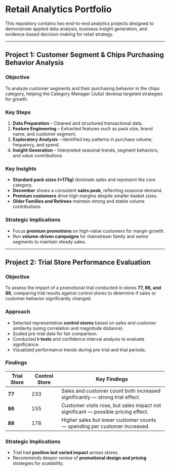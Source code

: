 # Retail Analytics Portfolio

This repository contains two end-to-end analytics projects designed to demonstrate applied data analysis, business insight generation, and evidence-based decision-making for retail strategy.

---

## Project 1: Customer Segment & Chips Purchasing Behavior Analysis

### Objective

To analyze customer segments and their purchasing behavior in the chips category, helping the Category Manager (Julia) develop targeted strategies for growth.

### Key Steps

1. **Data Preparation** – Cleaned and structured transactional data.
2. **Feature Engineering** – Extracted features such as pack size, brand name, and customer segment.
3. **Exploratory Analysis** – Identified key patterns in purchase volume, frequency, and spend.
4. **Insight Generation** – Interpreted seasonal trends, segment behaviors, and value contributions.

### Key Insights

* **Standard pack sizes (≈175g)** dominate sales and represent the core category.
* **December** shows a consistent **sales peak**, reflecting seasonal demand.
* **Premium customers** drive high margins despite smaller basket sizes.
* **Older Families and Retirees** maintain strong and stable volume contributions.

### Strategic Implications

* Focus **premium promotions** on high-value customers for margin growth.
* Run **volume-driven campaigns** for mainstream family and senior segments to maintain steady sales.

---

## Project 2: Trial Store Performance Evaluation

### Objective

To assess the impact of a promotional trial conducted in stores **77, 86, and 88**, comparing trial results against control stores to determine if sales or customer behavior significantly changed.

### Approach

* Selected representative **control stores** based on sales and customer similarity (using correlation and magnitude distance).
* Scaled pre-trial data for fair comparison.
* Conducted **t-tests** and confidence interval analysis to evaluate significance.
* Visualized performance trends during pre-trial and trial periods.

### Findings

| Trial Store | Control Store | Key Findings                                                                      |
| ----------- | ------------- | --------------------------------------------------------------------------------- |
| **77**      | 233           | Sales and customer count both increased significantly — strong trial effect.      |
| **86**      | 155           | Customer visits rose, but sales impact not significant — possible pricing effect. |
| **88**      | 178           | Higher sales but lower customer counts — spending per customer increased.         |

### Strategic Implications

* Trial had **positive but varied impact** across stores.
* Recommends deeper review of **promotional design and pricing** strategies for scalability.

